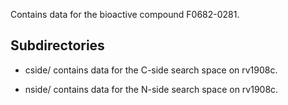 Contains data for the bioactive compound F0682-0281.

## Subdirectories

- cside/ contains data for the C-side search space on rv1908c.

- nside/ contains data for the N-side search space on rv1908c.

